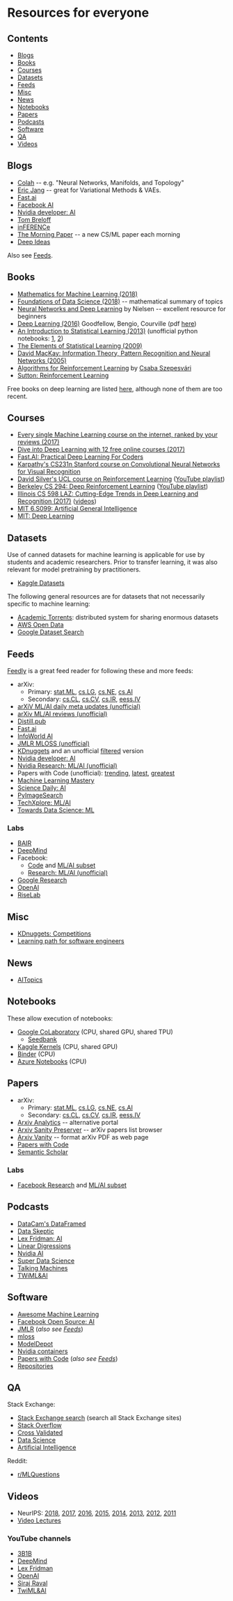 # Resources for everyone

## Contents
<!-- TOC can be generated manually using https://ecotrust-canada.github.io/markdown-toc/ -->
- [Blogs](#blogs)
- [Books](#books)
- [Courses](#courses)
- [Datasets](#datasets)
- [Feeds](#feeds)
- [Misc](#misc)
- [News](#news)
- [Notebooks](#notebooks)
- [Papers](#papers)
- [Podcasts](#podcasts)
- [Software](#software)
- [QA](#qa)
- [Videos](#videos)

## Blogs
* [Colah](http://colah.github.io/) -- e.g. "Neural Networks, Manifolds, and Topology"
* [Eric Jang](http://blog.evjang.com/) -- great for Variational Methods & VAEs.
* [Fast.ai](https://www.fast.ai/topics/)
* [Facebook AI](https://ai.facebook.com/blog)
* [Nvidia developer: AI](https://devblogs.nvidia.com/category/artificial-intelligence/)
* [Tom Breloff](http://www.breloff.com/blog/)
* [inFERENCe](http://www.inference.vc)
* [The Morning Paper](https://blog.acolyer.org/) -- a new CS/ML paper each morning
* [Deep Ideas](http://www.deepideas.net)

Also see [Feeds](#feeds).

## Books
<!--Reverse sorted by year-->
* [Mathematics for Machine Learning (2018)](https://mml-book.github.io/)
* [Foundations of Data Science (2018)](https://www.cs.cornell.edu/jeh/book.pdf) -- mathematical summary of topics
* [Neural Networks and Deep Learning](http://neuralnetworksanddeeplearning.com/) by Nielsen -- excellent resource for beginners
* [Deep Learning (2016)](http://www.deeplearningbook.org/) Goodfellow, Bengio, Courville (pdf [here](https://github.com/HFTrader/DeepLearningBook))
* [An Introduction to Statistical Learning (2013)](http://www-bcf.usc.edu/~gareth/ISL/) (unofficial python notebooks: [1](https://github.com/JWarmenhoven/ISLR-python), [2](https://github.com/emredjan/ISL-python))
* [The Elements of Statistical Learning (2009)](https://statweb.stanford.edu/~tibs/ElemStatLearn/)
* [David MacKay: Information Theory, Pattern Recognition and Neural Networks (2005)](http://www.inference.phy.cam.ac.uk/itprnn/book.html)
* [Algorithms for Reinforcement Learning](https://sites.ualberta.ca/~szepesva/papers/RLAlgsInMDPs.pdf) by [Csaba Szepesvári](https://sites.ualberta.ca/~szepesva/RLBook.html)
* [Sutton: Reinforcement Learning](http://incompleteideas.net/sutton/book/the-book.html)

Free books on deep learning are listed [here](https://www.kdnuggets.com/2018/04/top-free-books-deep-learning.html), although none of them are too recent.

## Courses
* [Every single Machine Learning course on the internet, ranked by your reviews (2017)](https://medium.freecodecamp.com/every-single-machine-learning-course-on-the-internet-ranked-by-your-reviews-3c4a7b8026c0)
* [Dive into Deep Learning with 12 free online courses (2017)](https://medium.freecodecamp.com/dive-into-deep-learning-with-these-23-online-courses-bf247d289cc0)
* [Fast.AI: Practical Deep Learning For Coders](http://course.fast.ai/)
* [Karpathy's CS231n Stanford course on Convolutional Neural Networks for Visual Recognition](http://cs231n.stanford.edu/)
* [David Silver's UCL course on Reinforcement Learning](http://www0.cs.ucl.ac.uk/staff/d.silver/web/Teaching.html) ([YouTube playlist](https://www.youtube.com/playlist?list=PLMZdRRhAoLnKFxZlmFoFp0uHVvN2PSE9T))
* [Berkeley CS 294: Deep Reinforcement Learning](http://rll.berkeley.edu/deeprlcourse/) ([YouTube playlist](https://www.youtube.com/playlist?list=PLkFD6_40KJIwTmSbCv9OVJB3YaO4sFwkX))
* [Illinois CS 598 LAZ: Cutting-Edge Trends in Deep Learning and Recognition (2017)](http://slazebni.cs.illinois.edu/spring17/) ([videos](https://recordings.engineering.illinois.edu:8443/ess/portal/section/20bbecdb-2f7c-4725-84d1-03d28f5a08f5))
* [MIT 6.S099: Artificial General Intelligence](https://agi.mit.edu/)
* [MIT: Deep Learning](https://deeplearning.mit.edu/)

## Datasets
Use of canned datasets for machine learning is applicable for use by students and academic researchers. Prior to transfer learning, it was also relevant for model pretraining by practitioners.
* [Kaggle Datasets](https://www.kaggle.com/datasets)

The following general resources are for datasets that not necessarily specific to machine learning:
* [Academic Torrents](http://academictorrents.com/): distributed system for sharing enormous datasets
* [AWS Open Data](https://registry.opendata.aws/)
* [Google Dataset Search](https://toolbox.google.com/datasetsearch)

## Feeds
[Feedly](http://feedly.com/) is a great feed reader for following these and more feeds:

* arXiv:
  * Primary: [stat.ML](https://export.arxiv.org/rss/stat.ML/recent), [cs.LG](https://export.arxiv.org/rss/cs.LG/recent), [cs.NE](https://export.arxiv.org/rss/cs.NE/recent), [cs.AI](https://export.arxiv.org/rss/cs.AI/recent)
  * Secondary: [cs.CL](https://export.arxiv.org/rss/cs.CL/recent), [cs.CV](https://export.arxiv.org/rss/cs.CV/recent), [cs.IR](https://export.arxiv.org/rss/cs.IR/recent), [eess.IV](https://export.arxiv.org/rss/eess.IV/recent)
* [arXiV ML/AI daily meta updates (unofficial)](https://us-east1-ml-feeds.cloudfunctions.net/arxiv-daily-ml)
* [arXiv ML/AI reviews (unofficial)](https://us-east1-ml-feeds.cloudfunctions.net/arxiv-ml-reviews)
* [Distill.pub](http://distill.pub/rss.xml)
* [Fast.ai](https://www.fast.ai/atom.xml)
* [InfoWorld AI](http://www.infoworld.com/category/artificial-intelligence/index.rss)
* [JMLR MLOSS (unofficial)](https://us-east1-ml-feeds.cloudfunctions.net/jmlr-mloss)
* [KDnuggets](http://www.kdnuggets.com/feed) and an unofficial [filtered](https://us-east1-ml-feeds.cloudfunctions.net/kdnuggets) version
* [Nvidia developer: AI](https://devblogs.nvidia.com/category/artificial-intelligence/rss)
* [Nvidia Research: ML/AI (unofficial)](https://us-east1-ml-feeds.cloudfunctions.net/nvidia-research-ml)
* Papers with Code (unofficial): [trending](https://us-east1-ml-feeds.cloudfunctions.net/pwc/trending), [latest](https://us-east1-ml-feeds.cloudfunctions.net/pwc/latest), [greatest](https://us-east1-ml-feeds.cloudfunctions.net/pwc/greatest)
* [Machine Learning Mastery](https://machinelearningmastery.com/feed/)
* [Science Daily: AI](https://www.sciencedaily.com/rss/computers_math/artificial_intelligence.xml)
* [PyImageSearch](http://feeds.feedburner.com/Pyimagesearch)
* [TechXplore: ML/AI](https://techxplore.com/rss-feed/machine-learning-ai-news/)
* [Towards Data Science: ML](https://towardsdatascience.com/feed/tagged/machine-learning)

### Labs
* [BAIR](https://bair.berkeley.edu/blog/feed.xml)
* [DeepMind](https://deepmind.com/blog/feed/basic/)
* Facebook:
  * [Code](https://code.facebook.com/posts/rss/) and [ML/AI subset](https://code.fb.com/category/ml-applications,ai-research/feed)
  * [Research: ML/AI (unofficial)](https://us-east1-ml-feeds.cloudfunctions.net/fb-research-ml)
* [Google Research](https://feeds.feedburner.com/blogspot/gJZg)
* [OpenAI](https://blog.openai.com/rss/)
* [RiseLab](https://rise.cs.berkeley.edu/Projects/blog/feed/)

## Misc
* [KDnuggets: Competitions](http://www.kdnuggets.com/competitions/)
* [Learning path for software engineers](https://github.com/ZuzooVn/machine-learning-for-software-engineers/blob/master/README.md)

## News
* [AITopics](https://aitopics.org)

## Notebooks
These allow execution of notebooks:
* [Google CoLaboratory](https://colab.research.google.com/notebooks/welcome.ipynb#recent=true) (CPU, shared GPU, shared TPU)
  * [Seedbank](https://research.google.com/seedbank/)
* [Kaggle Kernels](https://www.kaggle.com/kernels) (CPU, shared GPU)
* [Binder](https://mybinder.org/) (CPU)
* [Azure Notebooks](http://notebooks.azure.com/) (CPU)

## Papers
* arXiv:
  * Primary: [stat.ML](https://arxiv.org/list/stat.ML/recent), [cs.LG](https://arxiv.org/list/cs.LG/recent), [cs.NE](https://arxiv.org/list/cs.NE/recent), [cs.AI](https://arxiv.org/list/cs.AI/recent)
  * Secondary: [cs.CL](https://arxiv.org/list/cs.CL/recent), [cs.CV](https://arxiv.org/list/cs.CV/recent), [cs.IR](https://arxiv.org/list/cs.IR/recent), [eess.IV](https://arxiv.org/list/eess.IV/recent)
* [Arxiv Analytics](http://arxitics.com/) -- alternative portal
* [Arxiv Sanity Preserver](http://arxiv-sanity.com/) -- arXiv papers list browser
* [Arxiv Vanity](https://www.arxiv-vanity.com/) -- format arXiv PDF as web page
* [Papers with Code](https://paperswithcode.com/)
* [Semantic Scholar](https://www.semanticscholar.org/)

### Labs
* [Facebook Research](https://research.fb.com/publications/) and [ML/AI subset](https://research.fb.com/publications/?cat=4%2C13%2C3%2C8)

## Podcasts
* [DataCam's DataFramed](https://www.datacamp.com/community/podcast)
* [Data Skeptic](https://dataskeptic.libsyn.com/)
* [Lex Fridman: AI](https://lexfridman.com/ai/)
* [Linear Digressions](https://lineardigressions.com/)
* [Nvidia AI](https://blogs.nvidia.com/ai-podcast/)
* [Super Data Science](https://www.superdatascience.com/podcast/)
* [Talking Machines](https://www.thetalkingmachines.com/episodes)
* [TWiML&AI](https://twimlai.com/shows/)

## Software
* [Awesome Machine Learning](https://github.com/josephmisiti/awesome-machine-learning)
* [Facebook Open Source: AI](https://opensource.facebook.com/#artificial-intelligence)
* [JMLR](http://jmlr.org/mloss/) (*also see [Feeds](#feeds)*)
* [mloss](http://mloss.org/software/)
* [ModelDepot](https://modeldepot.io/)
* [Nvidia containers](https://ngc.nvidia.com/catalog/containers)
* [Papers with Code](https://paperswithcode.com/) (*also see [Feeds](#feeds)*)
* [Repositories](https://j.mp/ml-repos)

## QA
Stack Exchange:
* [Stack Exchange search](https://stackexchange.com/search) (search all Stack Exchange sites)
* [Stack Overflow](https://stackoverflow.com/)
* [Cross Validated](https://stats.stackexchange.com/)
* [Data Science](https://datascience.stackexchange.com/)
* [Artificial Intelligence](https://ai.stackexchange.com)

Reddit:
* [r/MLQuestions](https://www.reddit.com/r/MLQuestions/)

## Videos
* NeurIPS: [2018](https://nips.cc/Conferences/2018/Videos), [2017](https://nips.cc/Conferences/2017/Videos), [2016](https://nips.cc/Conferences/2016/Videos), [2015](https://nips.cc/Conferences/2015/Videos), [2014](https://nips.cc/Conferences/2014/Videos), [2013](https://nips.cc/Conferences/2013/Videos), [2012](https://nips.cc/Conferences/2012/Videos), [2011](https://nips.cc/Conferences/2011/Videos)
* [Video Lectures](http://videolectures.net/Top/Computer_Science/Machine_Learning/)

### YouTube channels
* [3B1B](https://www.youtube.com/channel/UCYO_jab_esuFRV4b17AJtAw)
* [DeepMind](https://www.youtube.com/channel/UCP7jMXSY2xbc3KCAE0MHQ-A)
* [Lex Fridman](https://www.youtube.com/user/lexfridman)
* [OpenAI](https://www.youtube.com/channel/UCXZCJLdBC09xxGZ6gcdrc6A)
* [Siraj Raval](https://www.youtube.com/channel/UCWN3xxRkmTPmbKwht9FuE5A)
* [TwiML&AI](https://www.youtube.com/channel/UC7kjWIK1H8tfmFlzZO-wHMw)
